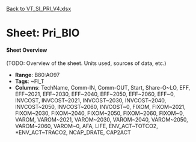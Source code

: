 [Back to VT_SI_PRI_V4.xlsx](README.md)

# Sheet: Pri_BIO

#### Sheet Overview

(TODO: Overview of the sheet. Units used, sources of data, etc.)

- **Range**: B80:AO97
- **Tags**: ~FI_T
- **Columns**: TechName, Comm-IN, Comm-OUT, Start, Share-O~LO, EFF, EFF~2021, EFF~2030, EFF~2040, EFF~2050, EFF~2060, EFF~0, INVCOST, INVCOST~2021, INVCOST~2030, INVCOST~2040, INVCOST~2050, INVCOST~2060, INVCOST~0, FIXOM, FIXOM~2021, FIXOM~2030, FIXOM~2040, FIXOM~2050, FIXOM~2060, FIXOM~0, VAROM, VAROM~2021, VAROM~2030, VAROM~2040, VAROM~2050, VAROM~2060, VAROM~0, AFA, LIFE, ENV_ACT~TOTCO2, *ENV_ACT~TRACO2, NCAP_DRATE, CAP2ACT

